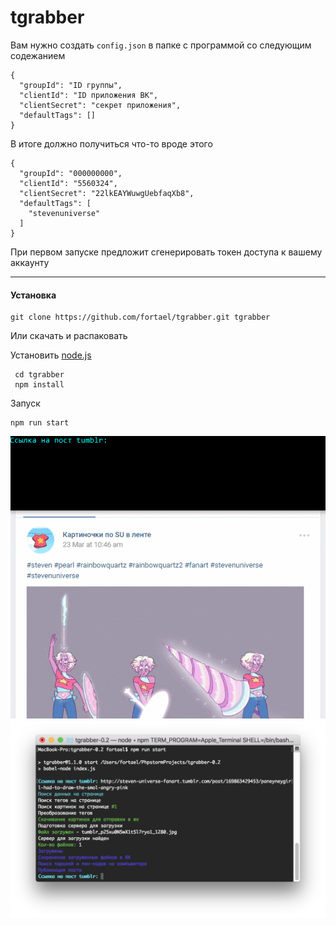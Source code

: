 # tgrabber

Вам нужно создать `config.json` в папке с программой со следующим содежанием

    {
      "groupId": "ID группы",
      "clientId": "ID приложения ВК",
      "clientSecret": "секрет приложения",
      "defaultTags": []
    }
    
В итоге должно получиться что-то вроде этого

    {
      "groupId": "000000000",
      "clientId": "5560324",
      "clientSecret": "22lkEAYWuwgUebfaqXb8",
      "defaultTags": [
        "stevenuniverse"
      ]
    }
    
При первом запуске предложит сгенерировать токен доступа к вашему аккаунту

----

#### Установка

    git clone https://github.com/fortael/tgrabber.git tgrabber
    
Или скачать и распаковать  

Установить [node.js](https://nodejs.org/en/)

     cd tgrabber
     npm install

Запуск

    npm run start

![example](https://github.com/fortael/tgrabber/blob/master/example.gif?raw=true)
![example](https://github.com/fortael/tgrabber/blob/master/screenshot.png?raw=true)